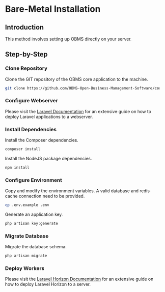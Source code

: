 # Bare-Metal Installation

## Introduction
This method involves setting up OBMS directly on your server.

## Step-by-Step
### Clone Repository
Clone the GIT repository of the OBMS core application to the machine.
```bash
git clone https://github.com/OBMS-Open-Business-Management-Software/core.git
```

### Configure Webserver
Please visit the [Laravel Documentation](https://laravel.com/docs/11.x/deployment) for an extensive guide on how to deploy Laravel applications to a webserver.

### Install Dependencies
Install the Composer dependencies.
```bash
composer install
```

Install the NodeJS package dependencies.
```bash
npm install
```

### Configure Environment
Copy and modify the environment variables. A valid database and redis cache connection need to be provided.
```bash
cp .env.example .env
```

Generate an application key.
```bash
php artisan key:generate
```

### Migrate Database
Migrate the database schema.
```bash
php artisan migrate
```

### Deploy Workers
Please visit the [Laravel Horizon Documentation](https://laravel.com/docs/11.x/horizon#deploying-horizon) for an extensive guide on how to deploy Laravel Horizon to a server.